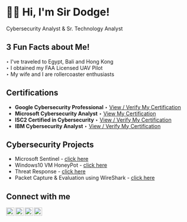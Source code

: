 <h1>👋🏽 Hi, I'm Sir Dodge!</h1> Cybersecurity Analyst & Sr. Technology Analyst

<h2>3 Fun Facts about Me!</h2>

‣ I've traveled to Egypt, Bali and Hong Kong<br/>
‣ I obtained my FAA Licensed UAV Pilot<br/>
‣ My wife and I are rollercoaster enthusiasts

<h2>Certifications</h2>

- <b>Google Cybersecurity Professional</b>
‣ [View / Verify My Certification](https://www.credly.com/badges/2c6dbfc7-681c-4dc0-930b-39a4115cd1fe/linked_in?t=rz8esa)
- <b>Microsoft Cybersecurity Analyst</b>
‣ [View My Certification](https://coursera.org/share/0cd2892000787f765e82353e292e700e)
- <b>ISC2 Certified in Cybersecurity</b>
‣ [View / Verify My Certification](https://www.credly.com/badges/9b7e99b7-47f1-4665-abca-0e55ec230736/public_url)
- <b>IBM Cybersecurity Analyst</b>
‣ [View / Verify My Certification](https://www.credly.com/badges/874e59fe-f4b3-4761-bcb5-3d64bed68120/public_url)



<h2>Cybersecurity Projects</h2>

- Microsoft Sentinel - [click here](https://github.com/sirdodge/projecttest)
- Windows10 VM HoneyPot - [click here](https://github.com/sirdodge/projecttest)
- Threat Response - [click here](https://github.com/sirdodge/projecttest)
- Packet Capture & Evaluation using WireShark - [click here](https://github.com/sirdodge/projecttest)

<h2>Connect with me</h2>

[<img align="left" alt="SirDodge | YouTube" width="22px" src="https://cdn.jsdelivr.net/npm/simple-icons@v3/icons/youtube.svg" />][youtube]
[<img align="left" alt="SirDodge | Twitter" width="22px" src="https://cdn.jsdelivr.net/npm/simple-icons@v3/icons/twitter.svg" />][twitter]
[<img align="left" alt="SirDodge | LinkedIn" width="22px" src="https://cdn.jsdelivr.net/npm/simple-icons@v3/icons/linkedin.svg" />][linkedin]
[<img align="left" alt="SirDodge | Instagram" width="22px" src="https://cdn.jsdelivr.net/npm/simple-icons@v3/icons/instagram.svg" />][instagram]

[twitter]: https://twitter.com/
[youtube]: https://www.youtube.com
[instagram]: https://www.instagram.com
[linkedin]: https://linkedin.com/in/sirdodge

<!--
**sirdodge/sirdodge** is a ✨ _special_ ✨ repository because its `README.md` (this file) appears on your GitHub profile.

Here are some ideas to get you started:

- 🔭 I’m currently working on ...
- 🌱 I’m currently learning ...
- 👯 I’m looking to collaborate on ...
- 🤔 I’m looking for help with ...
- 💬 Ask me about ...
- 📫 How to reach me: ...
- 😄 Pronouns: ...
- ⚡ Fun fact: ...
- 🖐🏽 I’m currently working on ...
► 👋🏽

Other Help

- Incident Response : follow a certain methodology and procedure to dectecta cyber incident, analyze a cyber incident and respond to it.
-->
